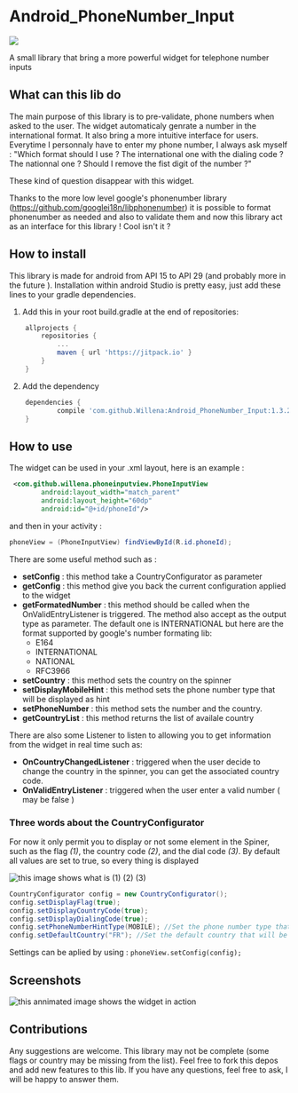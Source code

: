 # Android_PhoneNumber_Input
[![](https://jitpack.io/v/Willena/Android_PhoneNumber_Input.svg)](https://jitpack.io/#Willena/Android_PhoneNumber_Input)

A small library that bring a more powerful widget for telephone number inputs

## What can this lib do

The main purpose of this library is to pre-validate, phone numbers when asked to the user. The widget automaticaly genrate a number in the international format.
It also bring a more intuitive interface for users. Everytime I personnaly have to enter my phone number, I always ask myself : "Which format should I use ? The international one with the dialing code ? The nationnal one ? Should I remove the fist digit of the number ?"

These kind of question disappear with this widget.

Thanks to the more low level google's phonenumber library (https://github.com/googlei18n/libphonenumber) it is possible to format phonenumber as needed and also to validate them and now this library act as an interface for this library ! Cool isn't it ?

## How to install

This library is made for android from API 15 to API 29 (and probably more in the future ).
Installation within android Studio is pretty easy, just add these lines to your gradle dependencies.

1. Add this in your root build.gradle at the end of repositories:
```gradle
	allprojects {
		repositories {
			...
			maven { url 'https://jitpack.io' }
		}
	}
  ```
2. Add the dependency
```gradle
	dependencies {
	        compile 'com.github.Willena:Android_PhoneNumber_Input:1.3.2'
	}
```
## How to use

The widget can be used in your .xml layout, here is an example :
```xml
 <com.github.willena.phoneinputview.PhoneInputView
        android:layout_width="match_parent"
        android:layout_height="60dp"
        android:id="@+id/phoneId"/>
```
  
  and then in your activity :
  
```java
phoneView = (PhoneInputView) findViewById(R.id.phoneId);
```
 
There are some useful method such as :
- **setConfig** : this method take a CountryConfigurator as parameter
- **getConfig** : this method give you back the current configuration applied to the widget
- **getFormatedNumber** : this method should be called when the OnValidEntryListener is triggered. The method also accept as the output type as parameter. The default one is INTERNATIONAL but here are the format supported by google's number formating lib:
  * E164
  * INTERNATIONAL
  * NATIONAL
  * RFC3966
- **setCountry** : this method sets the country on the spinner
- **setDisplayMobileHint** : this method sets the phone number type that will be displayed as hint
- **setPhoneNumber** : this method sets the number and the country.
- **getCountryList** : this method returns the list of availale country

There are also some Listener to listen to allowing you to get information from the widget in real time such as:
- **OnCountryChangedListener** : triggered when the user decide to change the country in the spinner, you can get the associated country code.
- **OnValidEntryListener** : triggered when the user enter a valid number ( may be false )

### Three words about the CountryConfigurator

For now it only permit you to display or not some element in the Spiner, such as the flag _(1)_, the country code _(2)_, and the dial code _(3)_.
By default all values are set to true, so every thing is displayed

![this image shows what is (1) (2) (3) ](https://github.com/Willena/Android_PhoneNumber_Input/raw/master/screenshoot/spinner_display_explain.png)


```java
CountryConfigurator config = new CountryConfigurator();
config.setDisplayFlag(true);
config.setDisplayCountryCode(true);
config.setDisplayDialingCode(true);
config.setPhoneNumberHintType(MOBILE); //Set the phone number type that will be displayed as hint (MOBILE, FIXED, NONE)
config.setDefaultCountry("FR"); //Set the default country that will be selected when loading
``` 

Settings can be aplied by using : ``` phoneView.setConfig(config); ```

## Screenshots

![this annimated image shows the widget in action](https://github.com/Willena/Android_PhoneNumber_Input/raw/master/screenshoot/demo_phone_number.gif)


## Contributions
Any suggestions are welcome.
This library may not be complete (some flags or country may be missing from the list). Feel free to fork this depos and add new features to this lib.
If you have any questions, feel free to ask, I will be happy to answer them.

